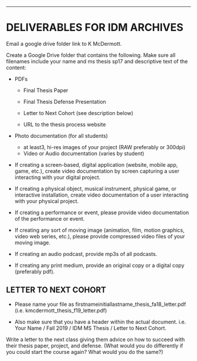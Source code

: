
___
# DELIVERABLES FOR IDM ARCHIVES

Email a google drive folder link to K McDermott.

Create a Google Drive folder that contains the following. Make sure all filenames include your name and ms thesis sp17 and descriptive text of the content:

* PDFs

  *  Final Thesis Paper

  * Final Thesis Defense Presentation

  * Letter to Next Cohort \(see description below\)

  * URL to the thesis process website
* Photo documentation \(for all students\)

    * at least3, hi-res images of your project \(RAW preferably or 300dpi\)
    * Video or Audio documentation \(varies by student\)

* If creating a screen-based, digital application \(website, mobile app, game, etc.\), create video documentation by screen capturing a user interacting with your digital project.

* If creating a physical object, musical instrument, physical game, or interactive installation, create video documentation of a user interacting with your physical project.

* If creating a performance or event, please provide video documentation of the performance or event.

* If creating any sort of moving image \(animation, film, motion graphics, video web series, etc.\), please provide compressed video files of your moving image.

* If creating an audio podcast, provide mp3s of all podcasts.

* If creating any print medium, provide an original copy or a digital copy \(preferably pdf\).

## LETTER TO NEXT COHORT

* Please name your file as firstnameinitiallastname\_thesis\_fa18\_letter.pdf \(i.e. kmcdermott\_thesis\_f19\_letter.pdf\)

* Also make sure that you have a header within the actual document. i.e. Your Name / Fall 2019 / IDM MS Thesis / Letter to Next Cohort.

Write a letter to the next class giving them advice on how to succeed with their thesis paper, project, and defense. \(What would you do differently if you could start the course again? What would you do the same?\)

